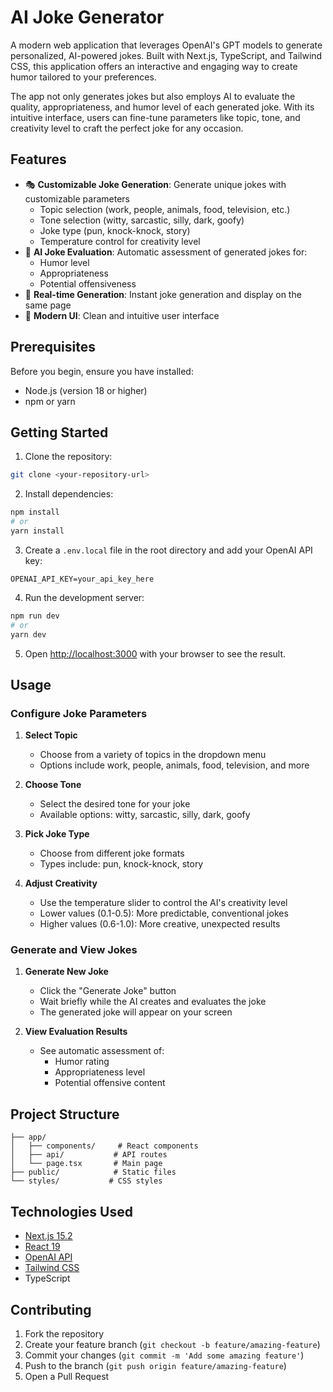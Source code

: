 # AI Joke Generator

A modern web application that leverages OpenAI's GPT models to generate personalized, AI-powered jokes. Built with Next.js, TypeScript, and Tailwind CSS, this application offers an interactive and engaging way to create humor tailored to your preferences.

The app not only generates jokes but also employs AI to evaluate the quality, appropriateness, and humor level of each generated joke. With its intuitive interface, users can fine-tune parameters like topic, tone, and creativity level to craft the perfect joke for any occasion.

## Features

- 🎭 **Customizable Joke Generation**: Generate unique jokes with customizable parameters
  - Topic selection (work, people, animals, food, television, etc.)
  - Tone selection (witty, sarcastic, silly, dark, goofy)
  - Joke type (pun, knock-knock, story)
  - Temperature control for creativity level
- 🎯 **AI Joke Evaluation**: Automatic assessment of generated jokes for:
  - Humor level
  - Appropriateness
  - Potential offensiveness
- 💫 **Real-time Generation**: Instant joke generation and display on the same page
- 🎨 **Modern UI**: Clean and intuitive user interface

## Prerequisites

Before you begin, ensure you have installed:
- Node.js (version 18 or higher)
- npm or yarn

## Getting Started

1. Clone the repository:
```bash
git clone <your-repository-url>
```

2. Install dependencies:
```bash
npm install
# or
yarn install
```

3. Create a `.env.local` file in the root directory and add your OpenAI API key:
```
OPENAI_API_KEY=your_api_key_here
```

4. Run the development server:
```bash
npm run dev
# or
yarn dev
```

5. Open [http://localhost:3000](http://localhost:3000) with your browser to see the result.

## Usage

### Configure Joke Parameters

1. **Select Topic**
   - Choose from a variety of topics in the dropdown menu
   - Options include work, people, animals, food, television, and more

2. **Choose Tone**
   - Select the desired tone for your joke
   - Available options: witty, sarcastic, silly, dark, goofy

3. **Pick Joke Type**
   - Choose from different joke formats
   - Types include: pun, knock-knock, story

4. **Adjust Creativity**
   - Use the temperature slider to control the AI's creativity level
   - Lower values (0.1-0.5): More predictable, conventional jokes
   - Higher values (0.6-1.0): More creative, unexpected results

### Generate and View Jokes

1. **Generate New Joke**
   - Click the "Generate Joke" button
   - Wait briefly while the AI creates and evaluates the joke
   - The generated joke will appear on your screen

2. **View Evaluation Results**
   - See automatic assessment of:
     - Humor rating
     - Appropriateness level
     - Potential offensive content


## Project Structure

```
├── app/
│   ├── components/     # React components
│   ├── api/           # API routes
│   └── page.tsx       # Main page
├── public/            # Static files
└── styles/           # CSS styles
```

## Technologies Used

- [Next.js 15.2](https://nextjs.org/)
- [React 19](https://react.dev/)
- [OpenAI API](https://openai.com/api/)
- [Tailwind CSS](https://tailwindcss.com/)
- TypeScript

## Contributing

1. Fork the repository
2. Create your feature branch (`git checkout -b feature/amazing-feature`)
3. Commit your changes (`git commit -m 'Add some amazing feature'`)
4. Push to the branch (`git push origin feature/amazing-feature`)
5. Open a Pull Request

